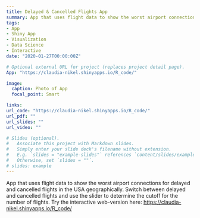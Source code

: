 ```yaml
---
title: Delayed & Cancelled Flights App
summary: App that uses flight data to show the worst airport connections for delayed and cancelled flights in the USA geographically.
tags:
- App
- Shiny App
- Visualization
- Data Science
- Interactive
date: "2020-01-27T00:00:00Z"

# Optional external URL for project (replaces project detail page).
App: "https://claudia-nikel.shinyapps.io/R_code/"

image:
  caption: Photo of App
  focal_point: Smart

links:
url_code: "https://claudia-nikel.shinyapps.io/R_code/"
url_pdf: ""
url_slides: ""
url_video: ""

# Slides (optional).
#   Associate this project with Markdown slides.
#   Simply enter your slide deck's filename without extension.
#   E.g. `slides = "example-slides"` references `content/slides/example-slides.md`.
#   Otherwise, set `slides = ""`.
# slides: example
---
```


App that uses flight data to show the worst airport connections for delayed and cancelled flights in the USA geographically. Switch between delayed and cancelled flights and use the slider to determine the cutoff for the number of flights. Try the interactive web-version here: https://claudia-nikel.shinyapps.io/R_code/ <br/>

